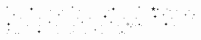 ˚　　　　✦　　　.　　. 　 ˚　.　　　　　 . ✦　　　 　˚　　★⋆　 · .　.　　. 　 ˚　.
　　　.   　　˚　　 　.　　. 　　✦　　　.　　.　　　✦　˚ 　.　　 ˚　.˚　　　　✦　　　.　　. 　 ˚　.　　　. 　˚　 　　. 　 ˚　.　 ✧˳·      .   ⋆.　　　　✦　.　　 　.˚　.
.  　　　✦　　　.　　. ·　　. 　 ˚　.　　　.⋆.　　　　
